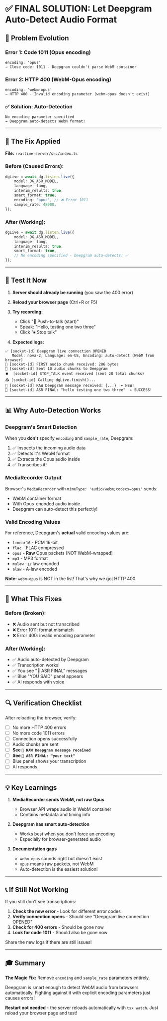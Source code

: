 # ✅ FINAL SOLUTION: Let Deepgram Auto-Detect Audio Format

## 🎯 Problem Evolution

### Error 1: Code 1011 (Opus encoding)

```
encoding: 'opus'
→ Close code: 1011 - Deepgram couldn't parse WebM container
```

### Error 2: HTTP 400 (WebM-Opus encoding)

```
encoding: 'webm-opus'
→ HTTP 400 - Invalid encoding parameter (webm-opus doesn't exist)
```

### ✅ Solution: Auto-Detection

```
No encoding parameter specified
→ Deepgram auto-detects WebM format!
```

---

## 🔧 The Fix Applied

**File:** `realtime-server/src/index.ts`

### Before (Caused Errors):

```typescript
dgLive = await dg.listen.live({
	model: DG_ASR_MODEL,
	language: lang,
	interim_results: true,
	smart_format: true,
	encoding: 'opus', // ❌ Error 1011
	sample_rate: 48000,
});
```

### After (Working):

```typescript
dgLive = await dg.listen.live({
	model: DG_ASR_MODEL,
	language: lang,
	interim_results: true,
	smart_format: true,
	// No encoding specified - Deepgram auto-detects! ✅
});
```

---

## 🚀 Test It Now

1. **Server should already be running** (you saw the 400 error)
2. **Reload your browser page** (Ctrl+R or F5)
3. **Try recording:**

   - Click "🎤 Push-to-talk (start)"
   - Speak: "Hello, testing one two three"
   - Click "⏹ Stop talk"

4. **Expected logs:**

```
✅ [socket-id] Deepgram live connection OPENED
   Model: nova-2, Language: en-US, Encoding: auto-detect (WebM from browser)
🎵 [socket-id] FIRST audio chunk received: 286 bytes
🎵 [socket-id] Sent 10 audio chunks to Deepgram
⏹️  [socket-id] STOP_TALK event received (sent 28 total chunks)
📤 [socket-id] Calling dgLive.finish()...
📨 [socket-id] RAW Deepgram message received: {...}  ← NEW!
📝 [socket-id] ASR FINAL: "hello testing one two three"  ← SUCCESS!
```

---

## 📊 Why Auto-Detection Works

### Deepgram's Smart Detection

When you **don't** specify `encoding` and `sample_rate`, Deepgram:

1. ✅ Inspects the incoming audio data
2. ✅ Detects it's WebM format
3. ✅ Extracts the Opus audio inside
4. ✅ Transcribes it!

### MediaRecorder Output

Browser's `MediaRecorder` with `mimeType: 'audio/webm;codecs=opus'` sends:

- WebM container format
- With Opus-encoded audio inside
- Deepgram can auto-detect this perfectly!

### Valid Encoding Values

For reference, Deepgram's **actual** valid encoding values are:

- `linear16` - PCM 16-bit
- `flac` - FLAC compressed
- `opus` - **Raw** Opus packets (NOT WebM-wrapped)
- `mp3` - MP3 format
- `mulaw` - μ-law encoded
- `alaw` - A-law encoded

**Note:** `webm-opus` is NOT in the list! That's why we got HTTP 400.

---

## 🎉 What This Fixes

### Before (Broken):

- ❌ Audio sent but not transcribed
- ❌ Error 1011: format mismatch
- ❌ Error 400: invalid encoding parameter

### After (Working):

- ✅ Audio auto-detected by Deepgram
- ✅ Transcription works!
- ✅ You see "📝 ASR FINAL" messages
- ✅ Blue "YOU SAID" panel appears
- ✅ AI responds with voice

---

## 🔍 Verification Checklist

After reloading the browser, verify:

- [ ] No more HTTP 400 errors
- [ ] No more code 1011 errors
- [ ] Connection opens successfully
- [ ] Audio chunks are sent
- [ ] **See `📨 RAW Deepgram message received`**
- [ ] **See `📝 ASR FINAL: "your text"`**
- [ ] Blue panel shows your transcription
- [ ] AI responds

---

## 💡 Key Learnings

1. **MediaRecorder sends WebM, not raw Opus**

   - Browser API wraps audio in WebM container
   - Contains metadata and timing info

2. **Deepgram has smart auto-detection**

   - Works best when you don't force an encoding
   - Especially for browser-generated audio

3. **Documentation gaps**
   - `webm-opus` sounds right but doesn't exist
   - `opus` means raw packets, not WebM
   - Auto-detection is the easiest solution!

---

## 📞 If Still Not Working

If you still don't see transcriptions:

1. **Check the new error** - Look for different error codes
2. **Verify connection opens** - Should see "Deepgram live connection OPENED"
3. **Check for 400 errors** - Should be gone now
4. **Look for code 1011** - Should also be gone now

Share the new logs if there are still issues!

---

## 🎓 Summary

**The Magic Fix:** Remove `encoding` and `sample_rate` parameters entirely.

Deepgram is smart enough to detect WebM audio from browsers automatically. Fighting against it with explicit encoding parameters just causes errors!

**Restart not needed** - the server reloads automatically with `tsx watch`. Just reload your browser page and test!
